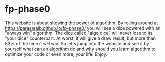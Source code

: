 # fp-phase0
This website is about showing the power of algorithm. By rolling around at https://parasaraib.github.io/fp-phase0/ you will see a dice powered with an "always win" algorithm. The dice called "algo dice" will never lose to its "your dice" counterpart. At worst, it will give a draw result, but more than 83% of the time it will win! So let's jump into the website and see it by yourself what can an algorithm do and why should you learn algorithm to optimize your code or even more, your life! Enjoy.